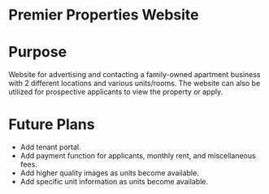 # Premier Properties Website

# Purpose
Website for advertising and contacting a family-owned apartment business with 2 different locations and various units/rooms. 
The website can also be utilized for prospective applicants to view the property or apply.

# Future Plans
- Add tenant portal.
- Add payment function for applicants, monthly rent, and miscellaneous fees.
- Add higher quality images as units become available.
- Add specific unit information as units become available.
